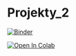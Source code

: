 # Projekty_2
[![Binder](https://mybinder.org/badge_logo.svg)](https://mybinder.org/v2/gh/Viksos/Projekty_2/main)

[![Open In Colab](https://colab.research.google.com/assets/colab-badge.svg)](https://colab.research.google.com/github/Viksos/Projekty_2/blob/main/Main.ipynb)

